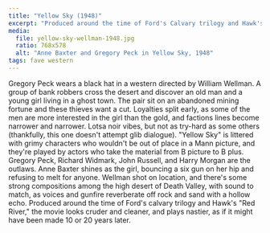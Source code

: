 ```yaml
---
title: "Yellow Sky (1948)"
excerpt: "Produced around the time of Ford's Calvary trilogy and Hawk's \"Red River,\" but the movie plays as if it might have been made 10 or 20 years later."
media:
  file: yellow-sky-wellman-1948.jpg
  ratio: 768x578
  alt: "Anne Baxter and Gregory Peck in Yellow Sky, 1948"
tags: fave western
---
```

Gregory Peck wears a black hat in a western directed by William Wellman. A group of bank robbers cross the desert and discover an old man and a young girl living in a ghost town. The pair sit on an abandoned mining fortune and these thieves want a cut. Loyalties split early, as some of the men are more interested in the girl than the gold, and factions lines become narrower and narrower. Lotsa noir vibes, but not as try-hard as some others (thankfully, this one doesn't attempt glib dialogue). "Yellow Sky" is littered with grimy characters who wouldn't be out of place in a Mann picture, and they're played by actors who take the material from B picture to B plus. Gregory Peck, Richard Widmark, John Russell, and Harry Morgan are the outlaws. Anne Baxter shines as the girl, bouncing a six gun on her hip and refusing to melt for anyone. Wellman shot on location, and there's some strong compositions among the high desert of Death Valley, with sound to match, as voices and gunfire reverberate off rock and sand with a hollow echo. Produced around the time of Ford's calvary trilogy and Hawk's "Red River," the movie looks cruder and cleaner, and plays nastier, as if it might have been made 10 or 20 years later.
